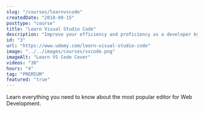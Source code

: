```yaml
---
slug: "/courses/learnvscode"
createdDate: "2018-09-15"
posttype: "course"
title: "Learn Visual Studio Code"
description: "Improve your efficiency and proficiency as a developer by learning everything you need to know about the most popular editor in Web Development."
id: "3"
url: "https://www.udemy.com/learn-visual-studio-code"
image: "../../images/courses/vscode.png"
imageAlt: "Learn VS Code Cover"
videos: "30"
hours: "4"
tag: "PREMIUM"
featured: "true"
---
```


Learn everything you need to know about the most popular editor for Web Development.
